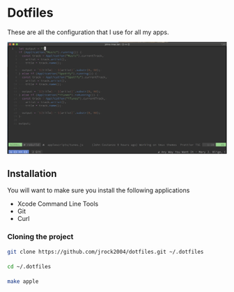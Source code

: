 # Dotfiles

These are all the configuration that I use for all my apps.

![img](assets/screenshot.png)

## Installation
You will want to make sure you install the following applications

- Xcode Command Line Tools
- Git
- Curl

### Cloning the project
```bash
git clone https://github.com/jrock2004/dotfiles.git ~/.dotfiles

cd ~/.dotfiles

make apple
```
